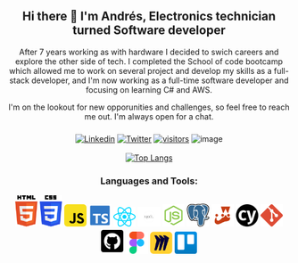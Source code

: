
<h2 align="center">Hi there 👋 I'm Andrés, Electronics technician turned Software developer</h2>

<div align="center">
After 7 years working as with hardware I decided to swich careers and explore the other side of tech.  I completed the School of code bootcamp which allowed me to work on several project and develop my skills as a full-stack developer, and I'm now working as a full-time software developer and focusing on learning C# and AWS.

I'm on the lookout for new opporunities and challenges, so feel free to reach me out. I'm always open for a chat.

###
[![Linkedin](https://img.shields.io/badge/-LinkedIn-blue?style=flat&logo=Linkedin&logoColor=white)](https://www.linkedin.com/in/andr%C3%A9s-e-036492108/)
[![Twitter](https://img.shields.io/twitter/follow/andrees3m?label=Twitter&style=social)](https://twitter.com/andrees3m)
[![visitors](https://visitor-badge.laobi.icu/badge?page_id=andres3m.andres3m)](https://github.com/andres3m/)
![image](https://www.codewars.com/users/andres3m/badges/small)
<br>
<br>
[![Top Langs](https://github-readme-stats.vercel.app/api/top-langs/?username=andres3m&layout=compact)](https://github.com/andres3m/github-readme-stats)
<br>
</div>

<h3 align="center">Languages and Tools:</h3>
<div style="display: inline_block" align="center">
  <img src="./img/html.svg" width="40">
  <img src="./img/css.svg" width="40">
  <img src="./img/js.svg" width="40">
  <img src="./img/ts.svg" width="40">
  <img src="./img/react.svg" width="40">
  <img src="./img/next.png" width="40">
  <img src="./img/node.svg" width="40">
  <img src="./img/postgresql.svg" width="40">
  <img src="./img/jest.svg" width="40">
  <img src="./img/cypress.svg" width="40">
  <img src="./img/git.svg" width="40">
  <img src="./img/github.svg" width="40">
  <img src="./img/figma.svg" width="40">
  <img src="./img/miro.png" width="40">
  <img src="./img/trello.svg" width="40">
  
 
</div>



<!---
andres3m/andres3m is a ✨ special ✨ repository because its `README.md` (this file) appears on your GitHub profile.
You can click the Preview link to take a look at your changes.
--->
